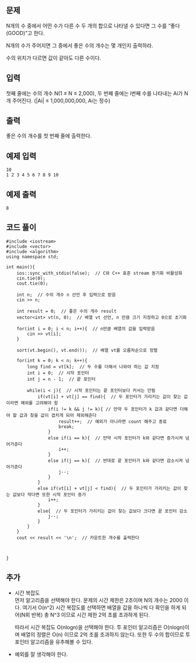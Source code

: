 ## 문제 
N개의 수 중에서 어떤 수가 다른 수 두 개의 합으로 나타낼 수 있다면 그 수를 “좋다(GOOD)”고 한다.

N개의 수가 주어지면 그 중에서 좋은 수의 개수는 몇 개인지 출력하라.

수의 위치가 다르면 값이 같아도 다른 수이다.
## 입력
첫째 줄에는 수의 개수 N(1 ≤ N ≤ 2,000), 두 번째 줄에는 i번째 수를 나타내는 Ai가 N개 주어진다. (|Ai| ≤ 1,000,000,000, Ai는 정수)
## 출력
좋은 수의 개수를 첫 번째 줄에 출력한다.


## 예제 입력 
```
10
1 2 3 4 5 6 7 8 9 10
```

## 예제 출력  
```
8
```
## 코드 풀이
```
#include <iostream>
#include <vector>
#include <algorithm>
using namespace std;

int main(){
    ios::sync_with_stdio(false);  // C와 C++ 표준 stream 동기화 비활성화
    cin.tie(0);
    cout.tie(0);
    
    int n;  // 수의 개수 n 선언 후 입력으로 받음
    cin >> n;
    
    int result = 0;  // 좋은 수의 개수 result
    vector<int> vt(n, 0);  // 배열 vt 선언, n 만큼 크기 지정하고 0으로 초기화
    
    for(int i = 0; i < n; i++){  // n만큼 배열의 값을 입력받음 
        cin >> vt[i];
    }
    
    sort(vt.begin(), vt.end());  // 배열 vt를 오름차순으로 정렬
    
    for(int k = 0; k < n; k++){
        long find = vt[k];  // 두 수를 더해서 나와야 하는 값 지정
        int i = 0;  // 시작 포인터
        int j = n - 1;  // 끝 포인터
        
        while(i < j){  // 시작 포인터는 끝 포인터보다 커서는 안됨
            if(vt[i] + vt[j] == find){  // 두 포인터가 가리키는 값이 찾는 값이라면 예외를 고려해야 함
                if(i != k && j != k){ // 만약 두 포인터가 k 값과 같다면 더해야 할 값과 찾을 값이 겹치게 되어 제외해준다
                    result++;  // 예외가 아니라면 count 해주고 종료
                    break;
                }
                else if(i == k){  // 만약 시작 포인터가 k와 같다면 증가시켜 넘어가준다
                    i++;
                }
                else if(j == k){  // 반대로 끝 포인터가 k와 같다면 감소시켜 넘어가준다
                    j--;
                }
            }
            else if(vt[i] + vt[j] < find){  // 두 포인터가 가리키는 값이 찾는 값보다 작다면 또한 시작 포인터 증가
                i++;
            }
            else{  // 두 포인터가 가리키는 값이 찾는 값보다 크다면 끝 포인터 감소
                j--;
            }
        }
    }
    cout << result << '\n';  // 카운트한 개수를 출력한다
    
    
    
}

```
## 추가
- 시간 복잡도  
  먼저 알고리즘을 선택해야 한다. 문제의 시간 제한은 2초이며 N의 개수는 2000 이다. 여기서 O(n^2) 시간 복잡도를 선택하면 배열을 값을 하나씩 다 확인을 하게 되어(N회 반복) 총 N^3 이므로 시간 제한 2억 초를 초과하게 된다.

  따라서 시간 복잡도 O(nlogn)을 선택해야 한다. 투 포인터 알고리즘은 O(nlogn)이며 배열의 정렬은 O(n) 이므로 2억 초를 초과하지 않는다. 또한 두 수의 합이므로 투 포인터 알고리즘을 유추해볼 수 있다.

- 예외를 잘 생각해야 한다.
